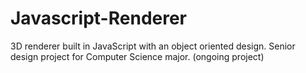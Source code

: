 # Javascript-Renderer
3D renderer built in JavaScript with an object oriented design.
Senior design project for Computer Science major.
(ongoing project)
